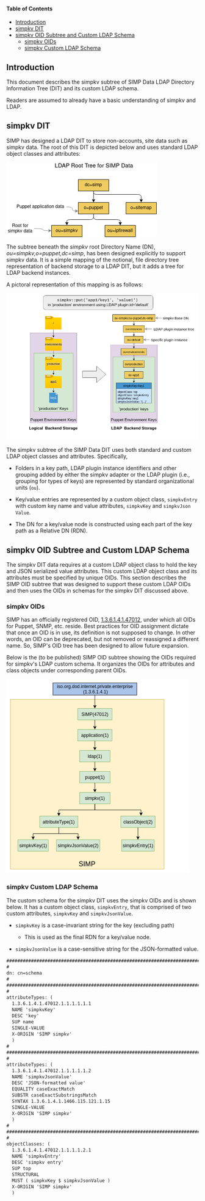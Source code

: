 #### Table of Contents

<!-- vim-markdown-toc -->
* [Introduction](#introduction)
* [simpkv DIT](#simpkv-dit)
* [simpkv OID Subtree and Custom LDAP Schema](#simpkv-oid-subtree-and-custom-ldap-schema)
  * [simpkv OIDs](#simpkv-oids)
  * [simpkv Custom LDAP Schema](#simpkv-custom-ldap-schema)

## Introduction

This document describes the simpkv subtree of SIMP Data LDAP Directory Information
Tree (DIT) and its custom LDAP schema.

Readers are assumed to already have a basic understanding of simpkv and LDAP.

## simpkv DIT

SIMP has designed a LDAP DIT to store non-accounts, site data such as simpkv
data. The root of this DIT is depicted below and uses standard LDAP object
classes and attributes:

![SIMP Data Root DIT](assets/LDAP_DIT_root.png)

The subtree beneath the *simpkv* root Directory Name (DN),
*ou=simpkv,o=puppet,dc=simp*, has been designed explicitly to support simpkv
data. It is a simple mapping of the notional, file directory tree representation
of backend storage to a LDAP DIT, but it adds a tree for LDAP backend instances.

A pictoral representation of this mapping is as follows:

![Logical to simpkv DIT mapping](assets/Logical_to_simpkv_DIT_mapping.png)

The simpkv subtree of the SIMP Data DIT uses both standard and custom LDAP
object classes and attributes. Specifically,

* Folders in a key path, LDAP plugin instance identifiers and other grouping
  added by either the simpkv adapter or the LDAP plugin (i.e., grouping for
  types of keys) are represented by standard organizational units (`ou`).

* Key/value entries are represented by a custom object class, `simpkvEntry`
  with custom key name and value attributes, `simpkvKey` and `simpkvJson Value`.

* The DN for a key/value node is constructed using each part of the key path
  as a Relative DN (RDN).


## simpkv OID Subtree and Custom LDAP Schema

The simpkv DIT data requires at a custom LDAP object class to hold the key
and JSON serialized value attributes. This custom LDAP object class and its
attributes must be specified by unique OIDs. This section describes the SIMP
OID subtree that was designed to support these custom LDAP OIDs and then
uses the OIDs in schemas for the simpkv DIT discussed above.

### simpkv OIDs

SIMP has an officially registered OID,
[1.3.6.1.4.1.47012](http://www.oid-info.com/get/1.3.6.1.4.1.47012), under which
all OIDs for Puppet, SNMP, etc. reside. Best practices for OID assignment
dictate that once an OID is in use, its definition is not supposed to change.
In other words, an OID can be deprecated, but not removed or reassigned a
different name. So, SIMP's OID tree has been designed to allow future expansion.

Below is the (to be published) SIMP OID subtree showing the OIDs required for
simpkv's LDAP custom schema. It organizes the OIDs for attributes and class
objects under corresponding parent OIDs.

![SIMP OID Tree](assets/simpkv_OID_tree.png)

### simpkv Custom LDAP Schema

The custom schema for the simpkv DIT uses the simpkv OIDs and is shown below.
It has a custom object class, `simpkvEntry`, that is comprised of two custom
attributes, `simpkvKey` and `simpkvJsonValue`.

* `simpkvKey` is a case-invariant string for the key (excluding path)

  * This is used as the final RDN for a key/value node.

* `simpkvJsonValue` is a case-sensitive string for the JSON-formatted value.

```
################################################################################
#
dn: cn=schema
#
################################################################################
#
attributeTypes: (
  1.3.6.1.4.1.47012.1.1.1.1.1.1
  NAME 'simpkvKey'
  DESC 'key'
  SUP name
  SINGLE-VALUE
  X-ORIGIN 'SIMP simpkv'
  )
#
################################################################################
#
attributeTypes: (
  1.3.6.1.4.1.47012.1.1.1.1.1.2
  NAME 'simpkvJsonValue'
  DESC 'JSON-formatted value'
  EQUALITY caseExactMatch
  SUBSTR caseExactSubstringsMatch
  SYNTAX 1.3.6.1.4.1.1466.115.121.1.15
  SINGLE-VALUE
  X-ORIGIN 'SIMP simpkv'
  )
#
################################################################################
#
objectClasses: (
  1.3.6.1.4.1.47012.1.1.1.1.2.1
  NAME 'simpkvEntry'
  DESC 'simpkv entry'
  SUP top
  STRUCTURAL
  MUST ( simpkvKey $ simpkvJsonValue )
  X-ORIGIN 'SIMP simpkv'
  )
```
